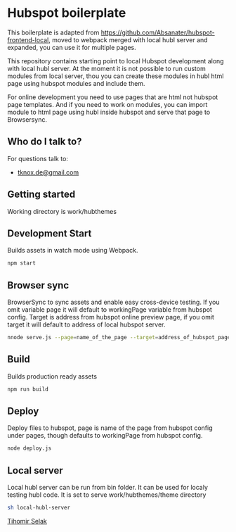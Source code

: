 # Hubspot boilerplate

This boilerplate is adapted from https://github.com/Absanater/hubspot-frontend-local, moved to webpack merged with local hubl server and expanded, you can use it for multiple pages.

This repository contains starting point to local Hubspot development along with local hubl server. At the moment it is not possible to run custom modules from local server, thou you can create these modules in hubl html page using hubspot modules and include them.

For online development you need to use pages that are html not hubspot page templates. And if you need to work on modules, you can import module to html page using hubl inside hubspot and serve that page to Browsersync.

## Who do I talk to?

For questions talk to:

* [tknox.de@gmail.com](tknox.de@gmail.com)

## Getting started
Working directory is work/hubthemes

## Development Start

Builds assets in watch mode using Webpack.

```bash
npm start
```

## Browser sync

BrowserSync to sync assets and enable easy cross-device testing. If you omit variable page it will default to workingPage variable from hubspot config. Target is address from hubspot online preview page, if you omit target it will default to address of local hubspot server.

```bash
nnode serve.js --page=name_of_the_page --target=address_of_hubspot_page
```

## Build

Builds production ready assets

```bash
npm run build
```

## Deploy

Deploy files to hubspot, page is name of the page from hubspot config under pages, though defaults to workingPage from hubspot config.

```bash
node deploy.js
```

## Local server

Local hubl server can be run from bin folder. It can be used for localy testing hubl code. It is set to serve work/hubthemes/theme directory

```bash
sh local-hubl-server
```


 [Tihomir Selak](https://github.com/Tihi321)
